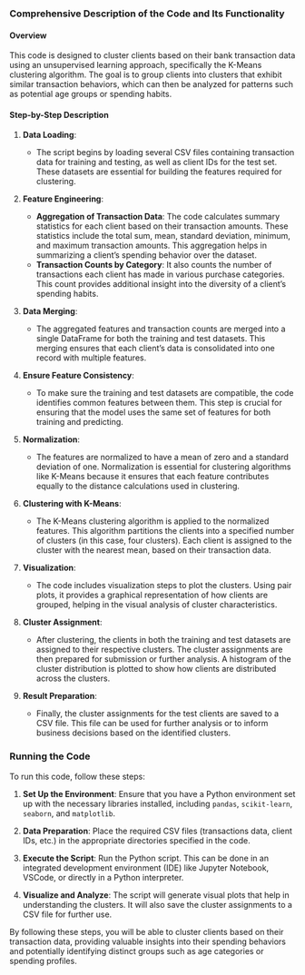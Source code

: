 ### Comprehensive Description of the Code and Its Functionality

#### Overview
This code is designed to cluster clients based on their bank transaction data using an unsupervised learning approach, specifically the K-Means clustering algorithm. The goal is to group clients into clusters that exhibit similar transaction behaviors, which can then be analyzed for patterns such as potential age groups or spending habits.

#### Step-by-Step Description

1. **Data Loading**:
   - The script begins by loading several CSV files containing transaction data for training and testing, as well as client IDs for the test set. These datasets are essential for building the features required for clustering.

2. **Feature Engineering**:
   - **Aggregation of Transaction Data**: The code calculates summary statistics for each client based on their transaction amounts. These statistics include the total sum, mean, standard deviation, minimum, and maximum transaction amounts. This aggregation helps in summarizing a client’s spending behavior over the dataset.
   - **Transaction Counts by Category**: It also counts the number of transactions each client has made in various purchase categories. This count provides additional insight into the diversity of a client’s spending habits.

3. **Data Merging**:
   - The aggregated features and transaction counts are merged into a single DataFrame for both the training and test datasets. This merging ensures that each client’s data is consolidated into one record with multiple features.

4. **Ensure Feature Consistency**:
   - To make sure the training and test datasets are compatible, the code identifies common features between them. This step is crucial for ensuring that the model uses the same set of features for both training and predicting.

5. **Normalization**:
   - The features are normalized to have a mean of zero and a standard deviation of one. Normalization is essential for clustering algorithms like K-Means because it ensures that each feature contributes equally to the distance calculations used in clustering.

6. **Clustering with K-Means**:
   - The K-Means clustering algorithm is applied to the normalized features. This algorithm partitions the clients into a specified number of clusters (in this case, four clusters). Each client is assigned to the cluster with the nearest mean, based on their transaction data.

7. **Visualization**:
   - The code includes visualization steps to plot the clusters. Using pair plots, it provides a graphical representation of how clients are grouped, helping in the visual analysis of cluster characteristics.

8. **Cluster Assignment**:
   - After clustering, the clients in both the training and test datasets are assigned to their respective clusters. The cluster assignments are then prepared for submission or further analysis. A histogram of the cluster distribution is plotted to show how clients are distributed across the clusters.

9. **Result Preparation**:
   - Finally, the cluster assignments for the test clients are saved to a CSV file. This file can be used for further analysis or to inform business decisions based on the identified clusters.

### Running the Code

To run this code, follow these steps:

1. **Set Up the Environment**: Ensure that you have a Python environment set up with the necessary libraries installed, including `pandas`, `scikit-learn`, `seaborn`, and `matplotlib`.

2. **Data Preparation**: Place the required CSV files (transactions data, client IDs, etc.) in the appropriate directories specified in the code.

3. **Execute the Script**: Run the Python script. This can be done in an integrated development environment (IDE) like Jupyter Notebook, VSCode, or directly in a Python interpreter.

4. **Visualize and Analyze**: The script will generate visual plots that help in understanding the clusters. It will also save the cluster assignments to a CSV file for further use.

By following these steps, you will be able to cluster clients based on their transaction data, providing valuable insights into their spending behaviors and potentially identifying distinct groups such as age categories or spending profiles.
